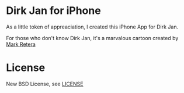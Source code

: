 Dirk Jan for iPhone
===================

As a little token of appreaciation, I created this iPhone App for Dirk Jan.

For those who don't know Dirk Jan, it's a marvalous cartoon created by [Mark Retera](http://www.comichouse.nl/en/illustration/2d/retera/)

License
=======
New BSD License, see [LICENSE](LICENSE)
